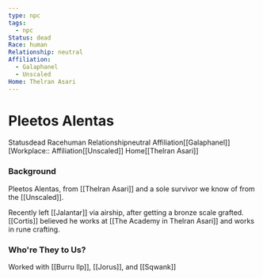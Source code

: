 ```yaml
---
type: npc
tags:
  - npc
Status: dead
Race: human
Relationship: neutral
Affiliation:
  - Galaphanel
  - Unscaled
Home: Thelran Asari
---
```


# Pleetos Alentas
<span class="dataview inline-field"><span class="inline-field-key">Status</span><span class="inline-field-value">dead</span></span>
<span class="dataview inline-field"><span class="inline-field-key">Race</span><span class="inline-field-value">human</span></span>
<span class="dataview inline-field"><span class="inline-field-key">Relationship</span><span class="inline-field-value">neutral</span></span>
<span class="dataview inline-field"><span class="inline-field-key">Affiliation</span><span class="inline-field-value">[[Galaphanel]]</span></span>
[Workplace::
<span class="dataview inline-field"><span class="inline-field-key">Affiliation</span><span class="inline-field-value">[[Unscaled]]</span></span>
<span class="dataview inline-field"><span class="inline-field-key">Home</span><span class="inline-field-value">[[Thelran Asari]]</span></span>

### Background
Pleetos Alentas, from [[Thelran Asari]] and a sole survivor we know of from the [[Unscaled]].

Recently left [[Jalantar]] via airship, after getting a bronze scale grafted. [[Cortis]] believed he works at [[The Academy in Thelran Asari]] and works in rune crafting. 

### Who're They to Us?
Worked with [[Burru Ilp]], [[Jorus]], and [[Sqwank]]

